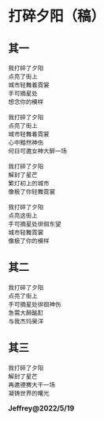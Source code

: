 # 打碎夕阳（稿）

## 其一

```
我打碎了夕阳
点亮了街上
城市轻舞着霓裳
手可摘星处
想念你的模样
```

```
我打碎了夕阳
点亮了街上
城市轻舞着霓裳
心中黯然神伤
何日可邀女神大醉一场
```

```
我打碎了夕阳
解封了星芒
繁灯初上的城市
像极了你轻舞霓裳
```

```
我打碎了夕阳
点亮这街上
手可摘星处徘徊东望
城市轻舞霓裳
像极了你的模样
```

## 其二

```
我打碎了夕阳
点亮了街上
手可摘星处徘徊神伤
急需大醉酩酊
与我杰玛昊洋
```

## 其三

```
我打碎了夕阳
解封了星芒
再邀德赛大干一场
凝铸世界的曙光
```

**Jeffrey@2022/5/19**
